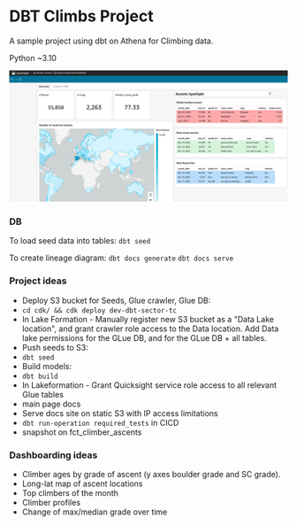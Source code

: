 # DBT Climbs Project
A sample project using dbt on Athena for Climbing data.

Python ~3.10

![QuickSight Dashboard](climb/assets/qs_dashboard_screenshot.png)
### DB

To load seed data into tables:
`dbt seed`


To create lineage diagram:
`dbt docs generate`
`dbt docs serve`


### Project ideas
- Deploy S3 bucket for Seeds, Glue crawler, Glue DB:
- `cd cdk/ && cdk deploy dev-dbt-sector-tc`
- In  Lake Formation - Manually register new S3 bucket as a "Data Lake location", and grant crawler role access to the Data location. Add Data lake permissions for the GLue DB, and for the GLue DB + all tables.
- Push seeds to S3:
- `dbt seed`
- Build models:
- `dbt build`
- In Lakeformation - Grant Quicksight service role access to all relevant Glue tables
- main page docs
- Serve docs site on static S3 with IP access limitations
- `dbt run-operation required_tests` in CICD
- snapshot on fct_climber_ascents


### Dashboarding ideas

- Climber ages by grade of ascent (y axes boulder grade and SC grade).
- Long-lat map of ascent locations
- Top climbers of the month
- Climber profiles
- Change of max/median grade over time
